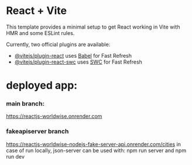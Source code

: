 # React + Vite

This template provides a minimal setup to get React working in Vite with HMR and some ESLint rules.

Currently, two official plugins are available:

- [@vitejs/plugin-react](https://github.com/vitejs/vite-plugin-react/blob/main/packages/plugin-react/README.md) uses [Babel](https://babeljs.io/) for Fast Refresh
- [@vitejs/plugin-react-swc](https://github.com/vitejs/vite-plugin-react-swc) uses [SWC](https://swc.rs/) for Fast Refresh


# deployed app:
### main branch:
https://reactjs-worldwise.onrender.com
### fakeapiserver branch
https://reactjs-worldwise-nodejs-fake-server-api.onrender.com/cities
in case of run locally, json-server can be used with: npm run server and npm run dev
